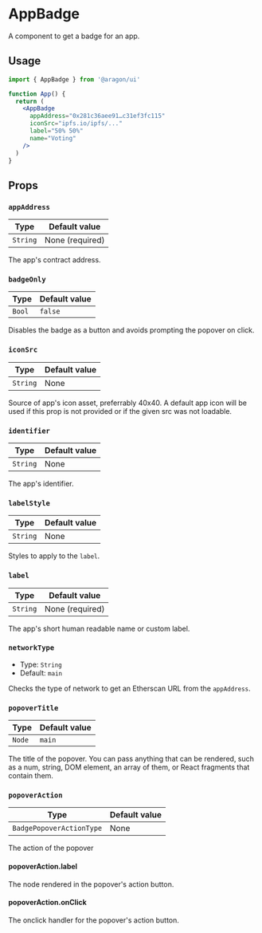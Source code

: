 # AppBadge

A component to get a badge for an app.

## Usage

```jsx
import { AppBadge } from '@aragon/ui'

function App() {
  return (
    <AppBadge
      appAddress="0x281c36aee91…c31ef3fc115"
      iconSrc="ipfs.io/ipfs/..."
      label="50% 50%"
      name="Voting"
    />
  )
}
```

## Props

### `appAddress`

| Type     | Default value   |
| -------- | --------------- |
| `String` | None (required) |

The app's contract address.

### `badgeOnly`

| Type   | Default value |
| ------ | ------------- |
| `Bool` | `false`       |

Disables the badge as a button and avoids prompting the popover on click.

### `iconSrc`

| Type     | Default value   |
| -------- | --------------- |
| `String` | None            |

Source of app's icon asset, preferrably 40x40. A default app icon will be used if this prop is not provided or if the given src was not loadable.

###  `identifier`

| Type     | Default value   |
| -------- | --------------- |
| `String` | None            |

The app's identifier.

### `labelStyle`

| Type     | Default value |
| -------- | ------------- |
| `String` | None          |

Styles to apply to the `label`.

###  `label`

| Type     | Default value   |
| -------- | --------------- |
| `String` | None (required) |

The app's short human readable name or custom label.

### `networkType`

- Type: `String`
- Default: `main`

Checks the type of network to get an Etherscan URL from the `appAddress`.

### `popoverTitle`

| Type   | Default value |
| ------ | ------------- |
| `Node` | `main`        |

The title of the popover. You can pass anything that can be rendered, such as a num, string, DOM element, an array of them, or React fragments that contain them.

### `popoverAction`

| Type                     | Default value |
| ------------------------ | ------------- |
| `BadgePopoverActionType` | None          |

The action of the popover

#### popoverAction.label

The node rendered in the popover's action button.

#### popoverAction.onClick

The onclick handler for the popover's action button.
